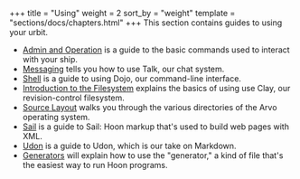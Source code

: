 +++
title = "Using"
weight = 2
sort_by = "weight"
template = "sections/docs/chapters.html"
+++
This section contains guides to using your urbit.

- [Admin and Operation](./docs/using/admin.md) is a guide to the basic commands used to interact with your ship.
- [Messaging](./docs/using/messaging.md) tells you how to use Talk, our chat system.
- [Shell](./docs/using/shell.md) is a guide to using Dojo, our command-line interface.
- [Introduction to the Filesystem](./docs/using/filesystem.md) explains the basics of using use Clay, our revision-control filesystem.
- [Source Layout](./docs/using/layout.md) walks you through the various directories of the Arvo operating system.
- [Sail](./docs/using/sail.md) is a guide to Sail: Hoon markup that's used to build web pages with XML.
- [Udon](./docs/using/udon.md) is a guide to Udon, which is our take on Markdown.
- [Generators](./docs/using/generators.md) will explain how to use the "generator," a kind of file that's the easiest way to run Hoon programs.

